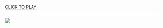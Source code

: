 
<a href="https://premium76.site?title=unblocked_games_stickman_games&ref=13M">CLICK TO PLAY</a></h3>
<hr>

<a href="https://premium76.site?title=unblocked_games_stickman_games&ref=13M"><img src="https://clearcache.store/games.png"></a>


